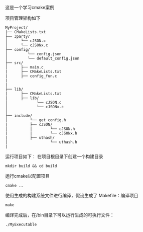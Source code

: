 这是一个学习cmake案例

项目管理架构如下
```
MyProject/
├── CMakeLists.txt
├── 3party/
│      └── cJSON.c
│      └── cJSONx.c
├── config/
│         └── config.json
│         └── default_config.json
├── src/
│      ├── main.c
|      ├── CMakeLists.txt
|      ├── config_fun.c
|      
|
├── lib/
|      ├── CMakeLists.txt
|      ├── lib/
│             └── cJSON.c
│             └── cJSONx.c
│      
├── include/
│          └── get_config.h
|          ├── cJSON/
│          |        └── cJSON.h
|          |        └── cJSONx.h
|          ├── uthash/
│                   └── uthash.h
|                   
```

运行项目如下：
在项目根目录下创建一个构建目录

`mkdir build && cd build`

运行cmake以配置项目

`cmake ..` 

使用生成的构建系统文件进行编译，假设生成了 Makefile：编译项目

`make` 

编译完成后，在/bin目录下可以运行生成的可执行文件：

`./MyExecutable`
